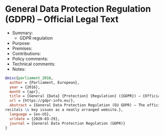 # General Data Protection Regulation (GDPR) – Official Legal Text

- Summary:
  - GDPR regulation
- Purpose:
- Premises:
- Contributions:
- Policy comments:
- Technical comments:
- Notes:

```bib
@misc{parliament_2016,
  author = {Parliament, European},
  year = {2016},
  month = {apr},
  title = {General {Data} {Protection} {Regulation} ({GDPR}) – {Official} {Legal} {Text}},
  url = {https://gdpr-info.eu/},
  abstract = {General Data Protection Regulation (EU GDPR) – The official PDF of the Regulation (EU) 2016/679, its
recitals \& key issues as a neatly arranged website.},
  language = {en-US},
  urldate = {2020-03-29},
  journal = {General Data Protection Regulation (GDPR)}
}
```
